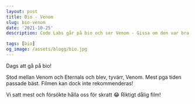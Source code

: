 ```yaml
---
layout: post
title: Bio - Venom
slug: bio-venom
date: '2021-10-25'
description: Code Labs går på bio och ser Venom - Gissa om den var bra eller inte.

tags: [bio]
og_image: /assets/blogg/bio.jpg
---
```


Dags att gå på bio!

Stod mellan Venom och Eternals och blev, tyvärr, Venom. Mest pga tiden passade bäst. Filmen kan dock inte rekommenderas!

Vi satt mest och försökte hålla oss för skratt 😂 Riktigt dålig film!
